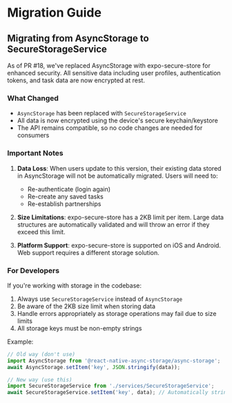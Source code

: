 # Migration Guide

## Migrating from AsyncStorage to SecureStorageService

As of PR #18, we've replaced AsyncStorage with expo-secure-store for enhanced security. All sensitive data including user profiles, authentication tokens, and task data are now encrypted at rest.

### What Changed

- `AsyncStorage` has been replaced with `SecureStorageService`
- All data is now encrypted using the device's secure keychain/keystore
- The API remains compatible, so no code changes are needed for consumers

### Important Notes

1. **Data Loss**: When users update to this version, their existing data stored in AsyncStorage will not be automatically migrated. Users will need to:

   - Re-authenticate (login again)
   - Re-create any saved tasks
   - Re-establish partnerships

2. **Size Limitations**: expo-secure-store has a 2KB limit per item. Large data structures are automatically validated and will throw an error if they exceed this limit.

3. **Platform Support**: expo-secure-store is supported on iOS and Android. Web support requires a different storage solution.

### For Developers

If you're working with storage in the codebase:

1. Always use `SecureStorageService` instead of `AsyncStorage`
2. Be aware of the 2KB size limit when storing data
3. Handle errors appropriately as storage operations may fail due to size limits
4. All storage keys must be non-empty strings

Example:

```javascript
// Old way (don't use)
import AsyncStorage from '@react-native-async-storage/async-storage';
await AsyncStorage.setItem('key', JSON.stringify(data));

// New way (use this)
import SecureStorageService from './services/SecureStorageService';
await SecureStorageService.setItem('key', data); // Automatically stringifies
```
